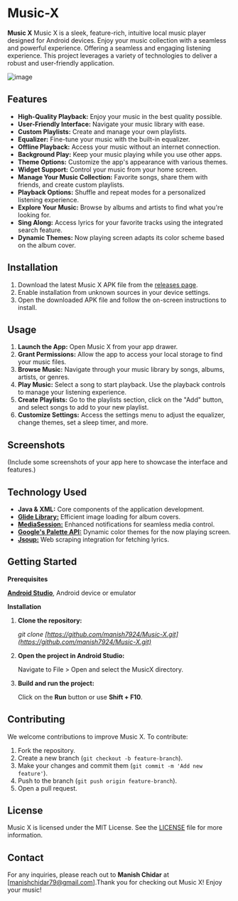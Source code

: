 # Music-X
**Music X** Music X is a sleek, feature-rich, intuitive local music player designed for Android devices. Enjoy your music collection with a seamless and powerful experience.
Offering a seamless and engaging listening experience. This project leverages a variety of technologies to deliver a robust and user-friendly application.


![image](https://)


## Features

- **High-Quality Playback:** Enjoy your music in the best quality possible.
- **User-Friendly Interface:** Navigate your music library with ease.
- **Custom Playlists:** Create and manage your own playlists.
- **Equalizer:** Fine-tune your music with the built-in equalizer.
- **Offline Playback:** Access your music without an internet connection.
- **Background Play:** Keep your music playing while you use other apps.
- **Theme Options:** Customize the app's appearance with various themes.
- **Widget Support:** Control your music from your home screen.
- **Manage Your Music Collection:** Favorite songs, share them with friends, and create custom playlists.
- **Playback Options:** Shuffle and repeat modes for a personalized listening experience.
- **Explore Your Music:** Browse by albums and artists to find what you're looking for.
- **Sing Along:** Access lyrics for your favorite tracks using the integrated search feature.
- **Dynamic Themes:** Now playing screen adapts its color scheme based on the album cover.

## Installation

1. Download the latest Music X APK file from the [releases page](https://github.com/manish7924/Music-X/releases).
2. Enable installation from unknown sources in your device settings.
3. Open the downloaded APK file and follow the on-screen instructions to install.

## Usage

1. **Launch the App:** Open Music X from your app drawer.
2. **Grant Permissions:** Allow the app to access your local storage to find your music files.
3. **Browse Music:** Navigate through your music library by songs, albums, artists, or genres.
4. **Play Music:** Select a song to start playback. Use the playback controls to manage your listening experience.
5. **Create Playlists:** Go to the playlists section, click on the "Add" button, and select songs to add to your new playlist.
6. **Customize Settings:** Access the settings menu to adjust the equalizer, change themes, set a sleep timer, and more.

## Screenshots

(Include some screenshots of your app here to showcase the interface and features.)


## Technology Used 

- **Java & XML:** Core components of the application development.
- [**Glide Library:**](https://github.com/bumptech/glide) Efficient image loading for album covers.
- [**MediaSession:**](https://developer.android.com/reference/android/media/session/MediaSession) Enhanced notifications for seamless media control.
- [**Google's Palette API:**](https://developer.android.com/develop/ui/views/graphics/palette-colors) Dynamic color themes for the now playing screen.
- [**Jsoup:**](https://github.com/jhy/jsoup) Web scraping integration for fetching lyrics.

  
## Getting Started

**Prerequisites**
    
[**Android Studio**](https://developer.android.com/studio/), Android device or emulator

**Installation**
   
1. **Clone the repository:**
   
   _git clone [https://github.com/manish7924/Music-X.git](https://github.com/manish7924/Music-X.git)_

2. **Open the project in Android Studio:**
   
   Navigate to File > Open and select the MusicX directory.
      
4. **Build and run the project:**
   
   Click on the **Run** button or use **Shift + F10**.

  
## Contributing

We welcome contributions to improve Music X. To contribute:

1. Fork the repository.
2. Create a new branch (`git checkout -b feature-branch`).
3. Make your changes and commit them (`git commit -m 'Add new feature'`).
4. Push to the branch (`git push origin feature-branch`).
5. Open a pull request.

## License

Music X is licensed under the MIT License. See the [LICENSE](https://github.com/manish7924/Music-X/blob/main/LICENSE) file for more information.


## Contact

  For any inquiries, please reach out to **Manish Chidar** at [manishchidar79@gmail.com].Thank you for checking out Music X! Enjoy your music!

